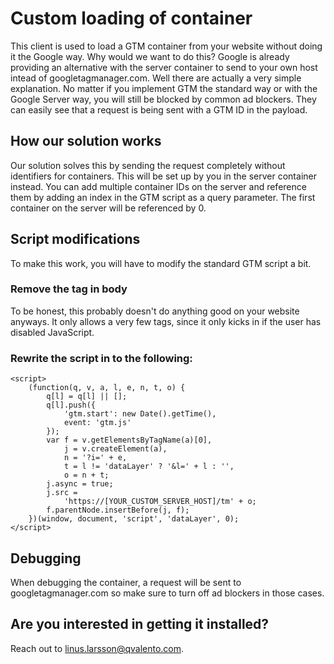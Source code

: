 # Custom loading of container
This client is used to load a GTM container from your website without doing it the Google way. Why would we want to do this? Google is already providing an alternative with the server container to send to your own host intead of googletagmanager.com. Well there are actually a very simple explanation. No matter if you implement GTM the standard way or with the Google Server way, you will still be blocked by common ad blockers. They can easily see that a request is being sent with a GTM ID in the payload. 

## How our solution works
Our solution solves this by sending the request completely without identifiers for containers. This will be set up by you in the server container instead. You can add multiple container IDs on the server and reference them by adding an index in the GTM script as a query parameter. The first container on the server will be referenced by 0. 

## Script modifications
To make this work, you will have to modify the standard GTM script a bit. 

### Remove the <noscript> tag in body
To be honest, this probably doesn't do anything good on your website anyways. It only allows a very few tags, since it only kicks in if the user has disabled JavaScript.

### Rewrite the script in <head> to the following:
```
<script>
    (function(q, v, a, l, e, n, t, o) {
        q[l] = q[l] || [];
        q[l].push({
            'gtm.start': new Date().getTime(),
            event: 'gtm.js'
        });
        var f = v.getElementsByTagName(a)[0],
            j = v.createElement(a),
            n = '?i=' + e,
            t = l != 'dataLayer' ? '&l=' + l : '',
            o = n + t;
        j.async = true;
        j.src =
            'https://[YOUR_CUSTOM_SERVER_HOST]/tm' + o;
        f.parentNode.insertBefore(j, f);
    })(window, document, 'script', 'dataLayer', 0);
</script>
```
  
  
## Debugging
When debugging the container, a request will be sent to googletagmanager.com so make sure to turn off ad blockers in those cases.

## Are you interested in getting it installed?
Reach out to linus.larsson@qvalento.com. 
